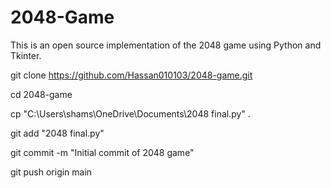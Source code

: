 # 2048-Game

This is an open source implementation of the 2048 game using Python and Tkinter.



git clone https://github.com/Hassan010103/2048-game.git


cd 2048-game


cp "C:\Users\shams\OneDrive\Documents\2048 final.py" .


git add "2048 final.py"


git commit -m "Initial commit of 2048 game"


git push origin main


